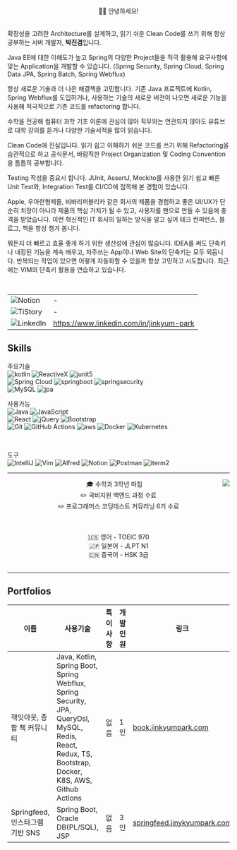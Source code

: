 <p align="center">  
  🙋‍♂️ 안녕하세요!
  <br/><br/>
  
  확장성을 고려한 Architecture를 설계하고, 읽기 쉬운 Clean Code를 쓰기 위해 항상 공부하는 서버 개발자, <b>박진겸</b>입니다.
  <br/>
  
  Java EE에 대한 이해도가 높고 Spring의 다양한 Project들을 적극 활용해 요구사항에 맞는 Application을 개발할 수 있습니다.
  (Spring Security, Spring Cloud, Spring Data JPA, Spring Batch, Spring Webflux)
  <br/>
  
  항상 새로운 기술과 더 나은 해결책을 고민합니다. 
  기존 Java 프로젝트에 Kotlin, Spring Webflux를 도입하거나, 사용하는 기술의 새로운 버전이 나오면 새로운 기능을 사용해 적극적으로 기존 코드를 refactoring 합니다.
  <br/>
  
  수학을 전공해 컴퓨터 과학 기초 이론에 관심이 많아 직무와는 연관되지 않아도 유튜브로 대학 강의를 듣거나 다양한 기술서적을 많이 읽습니다.
  <br/>
  
  Clean Code에 진심입니다. 읽기 쉽고 이해하기 쉬운 코드를 쓰기 위해 Refactoring을 습관적으로 하고 공식문서, 바람직한 Project Organization 및 Coding Convention을 틈틈히 공부합니다.
  <br/>
  
  Testing 작성을 중요시 합니다. JUnit, AssertJ, Mockito를 사용한 읽기 쉽고 빠른 Unit Test와, Integration Test를 CI/CD에 점목해 본 경험이 있습니다.
  <br/>
  
  Apple, 우아한형제들, 비바리퍼블리카 같은 회사의 제품을 경험하고 좋은 UI/UX가 단순히 치장이 아니라 제품의 핵심 가치가 될 수 있고, 
  사용자를 팬으로 만들 수 있음에 충격을 받았습니다. 이런 혁신적인 IT 회사의 일하는 방식을 알고 싶어 테크 컨퍼런스, 블로그, 책을 항상 챙겨 봅니다.
  <br/>
  
  뭐든지 더 빠르고 효율 좋게 하기 위한 생산성에 관심이 많습니다. 
  IDEA를 써도 단축키나 내장된 기능을 계속 배우고, 자주쓰는 App이나 Web Site의 단축키는 모두 외웁니다. 
  반복되는 작업이 있으면 어떻게 자동화할 수 있을까 항상 고민하고 시도합니다. 최근에는 VIM의 단축키 활용을 연습하고 있습니다.
  <br/>
</p>

<br/>

<div align="center">
  
| | |
| -- | -- |
| ![Notion](https://img.shields.io/badge/notion-%23000000?style=for-the-badge&logo=notion&logoColor=white&link=https://jinkyumpark.notion.site") | - |
| ![TiStory](https://img.shields.io/badge/Tistory-%23000000.svg?style=for-the-badge&logo=tistory&logoColor=white) | - |
| ![LinkedIn](https://img.shields.io/badge/linkedin-%230077B5.svg?style=for-the-badge&logo=linkedin&logoColor=white) | https://www.linkedin.com/in/jinkyum-park |   
</div>

## Skills

주요기술<br/>
![kotlin](https://img.shields.io/badge/Kotlin-0095D5?&style=for-the-badge&logo=kotlin&logoColor=white)
![ReactiveX](https://img.shields.io/badge/ReactiveX(Webflux)-B7178C?style=for-the-badge&logo=ReactiveX&logoColor=white)
![junit5](https://img.shields.io/badge/JUnit5-25A162?style=for-the-badge&logo=JUnit5&logoColor=white)
<br/>
![Spring Cloud](https://img.shields.io/badge/SpringCloud-%236DB33F.svg?style=for-the-badge&logo=spring&logoColor=white)
![springboot](https://img.shields.io/badge/Springboot-6DB33F?style=for-the-badge&logo=SpringBoot&logoColor=white)
![springsecurity](https://img.shields.io/badge/Spring_Security-6DB33F?style=for-the-badge&logo=Spring-Security&logoColor=white)
<br/>
![MySQL](https://img.shields.io/badge/MySQL-4479A1?style=for-the-badge&logo=MySQL&logoColor=white)
![jpa](https://img.shields.io/badge/JPA-%236DB33F.svg?style=for-the-badge&logo=spring&logoColor=white)
<br/>

사용가능<br/>
![Java](https://img.shields.io/badge/Java-ED8B00?style=for-the-badge&logo=java&logoColor=white)
![JavaScript](https://img.shields.io/badge/javascript-F7DF1E?style=for-the-badge&logo=javascript&logoColor=white)
<br/>
![React](https://img.shields.io/badge/React-007396?style=for-the-badge&logo=React&logoColor=white)
![jQuery](https://img.shields.io/badge/jQuery-0769AD?style=for-the-badge&logo=jQuery)
![Bootstrap](https://img.shields.io/badge/bootstrap-7952B3?style=for-the-badge&logo=bootstrap&logoColor=white)
<br/>
![Git](https://img.shields.io/badge/Git-F05032?style=for-the-badge&logo=Git&logoColor=white)
![GitHub Actions](https://img.shields.io/badge/github%20actions-%232671E5.svg?style=for-the-badge&logo=githubactions&logoColor=white)
![aws](https://img.shields.io/badge/Amazon_AWS-FF9900?style=for-the-badge&logo=amazonaws&logoColor=white)
![Docker](https://img.shields.io/badge/Docker-2496ED?style=for-the-badge&logo=Docker&logoColor=white)
![Kubernetes](https://img.shields.io/badge/kubernetes-%23326ce5.svg?style=for-the-badge&logo=kubernetes&logoColor=white)

<br/>

도구 <br/>
![IntelliJ](https://img.shields.io/badge/IntelliJ-000000.svg?style=for-the-badge&logo=intellij-idea&logoColor=white)
![Vim](https://img.shields.io/badge/Vim-019733?style=for-the-badge&logo=Vim&logoColor=white)
![Alfred](https://img.shields.io/badge/alfred-%235C1F87.svg?style=for-the-badge&logo=alfred)
![Notion](https://img.shields.io/badge/Notion-%23000000.svg?style=for-the-badge&logo=notion&logoColor=white)
![Postman](https://img.shields.io/badge/Postman-FF6C37?style=for-the-badge&logo=postman&logoColor=white)
![iterm2](https://img.shields.io/badge/iterm2-%23000000?style=for-the-badge&logo=iterm2&logoColor=white)

<hr/>

<div align="center">
<img align="right" src="https://github-readme-stats-sigma-five.vercel.app/api/top-langs/?username=jinkyumpark&langs_count=8&layout=compact&theme=dracula"/>

🎓 수학과 3학년 마침
  <br/>
✏️ 국비지원 백엔드 과정 수료 <br/>
✏️ 프로그래머스 코딩테스트 커뮤러닝 6기 수료
  
  <br/>
  
🇺🇸 영어 - TOEIC 970
  <br/>
🇯🇵 일본어 - JLPT N1
  <br/>
🇨🇳 중국어 - HSK 3급
  <br/><br/>
</div>

<hr/>

## Portfolios

| 이름                                | 사용기술                                                                                                                                                                             | 특이사항 | 개발인원 | 링크                                                             |
| ----------------------------------- | ------------------------------------------------------------------------------------------------------------------------------------------------------------------------------------ | -------- | -------- | ---------------------------------------------------------------- |
| 책잇아웃, 종합 책 커뮤니티         | Java, Kotlin, Spring Boot, Spring Webflux, Spring Security, JPA, QueryDsl, MySQL, Redis, React, Redux, TS, Bootstrap, Docker, K8S, AWS, Github Actions | 없음     | 1인      | [book.jinkyumpark.com](https://book.jinkyumpark.com)             |
| Springfeed, 인스타그램 기반 SNS     | Spring Boot, Oracle DB(PL/SQL), JSP                                                                                                                                                  | 없음     | 3인      | [springfeed.jinykyumpark.com](http://springfeed.jinkyumpark.com) |
